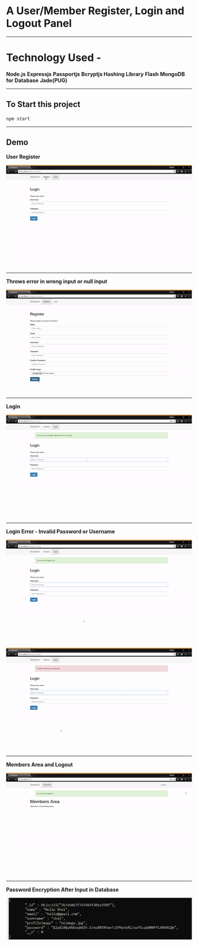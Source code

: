 # A User/Member Register, Login and Logout Panel
___

# Technology Used - 

**Node.js**
**Expressjs**
**Passportjs**
**Bcryptjs Hashing Library**
**Flash**
**MongoDB for Database**
**Jade(PUG)**
___

## To Start this project

```
npm start
```
___

## Demo

**User Register**

![Markdown withing a minute](https://github.com/dibakarsutradhar/dibakarsutradhar.github.io/blob/master/sampleimg/Register.gif)

___

**Throws error in wrong input or null input**

![Markdown withing a minute](https://github.com/dibakarsutradhar/dibakarsutradhar.github.io/blob/master/sampleimg/error%20register.gif)

___

**Login**

![Markdown withing a minute](https://github.com/dibakarsutradhar/dibakarsutradhar.github.io/blob/master/sampleimg/login.gif)

___

**Login Error - Invalid Password or Username**

![Markdown withing a minute](https://github.com/dibakarsutradhar/dibakarsutradhar.github.io/blob/master/sampleimg/error%20password.gif)

![Markdown withing a minute](https://github.com/dibakarsutradhar/dibakarsutradhar.github.io/blob/master/sampleimg/Invalid%20Username.gif)

___

**Members Area and Logout**

![Markdown withing a minute](https://github.com/dibakarsutradhar/dibakarsutradhar.github.io/blob/master/sampleimg/logout.gif)

___

**Password Encryption After Input in Database**

![Markdown withing a minute](https://github.com/dibakarsutradhar/dibakarsutradhar.github.io/blob/master/sampleimg/hashing_encryption.PNG)
